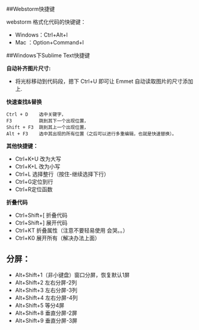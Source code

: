 ##Webstorm快捷键

webstorm 格式化代码的快键键：

* Windows：Ctrl+Alt+l
* Mac ：Option+Command+l


##Windows下Sublime Text快捷键

**自动补齐图片尺寸:**

- 	将光标移动到代码段，摁下 Ctrl+U 即可让 Emmet 自动读取图片的尺寸添加上.

**快速查找&替换**

	Ctrl + D    选中关键字，
	F3          跳到其下一个出现位置，
	Shift + F3  跳到其上一个出现位置，
	Alt + F3    选中其出现的所有位置（之后可以进行多重编辑，也就是快速替换）。

**其他快捷键：**
	
- Ctrl+K+U 改为大写
- Ctrl+K+L 改为小写	
- Ctrl+L 选择整行（按住-继续选择下行）
- Ctrl+G定位到行
- Ctrl+R定位函数

**折叠代码**

- Ctrl+Shift+[  折叠代码
- Ctrl+Shift+]  展开代码
- Ctrl+KT       折叠属性（注意不要轻易使用 会哭。。）
- Ctrl+K0       展开所有（解决办法上面）

**分屏：**
- 
- Alt+Shift+1（非小键盘）窗口分屏，恢复默认1屏
- Alt+Shift+2 左右分屏-2列
- Alt+Shift+3 左右分屏-3列
- Alt+Shift+4 左右分屏-4列
- Alt+Shift+5 等分4屏
- Alt+Shift+8 垂直分屏-2屏
- Alt+Shift+9 垂直分屏-3屏


